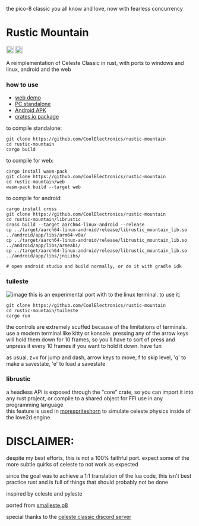 the pico-8 classic you all know and love, now with fearless concurrency

Rustic Mountain
===============
[<img alt="github" src="https://img.shields.io/badge/github-coolelectronics/rustic-mountain?style=for-the-badge&labelColor=555555&logo=github" height="20">](https://github.com/CoolElectronics/rustic-mountain)
[<img alt="crates.io" src="https://img.shields.io/crates/v/rustic-mountain-core.svg?style=for-the-badge&color=fc8d62&logo=rust" height="20">](https://crates.io/crates/rustic-mountain-core)

A reimplementation of Celeste Classic in rust, with ports to windows and linux, android and the web
### how to use
- [web demo](https://coolelectronics.me/rustic-demo)
- [PC standalone](https://github.com/CoolElectronics/rustic-mountain/releases)
- [Android APK](https://github.com/CoolElectronics/rustic-mountain/releases)
- [crates.io package](https://crates.io/crates/rustic-mountain-core)

to compile standalone:
```
git clone https://github.com/CoolElectronics/rustic-mountain
cd rustic-mountain
cargo build
```

to compile for web:
```
cargo install wasm-pack
git clone https://github.com/CoolElectronics/rustic-mountain
cd rustic-mountain/web
wasm-pack build --target web
```
to compile for android:
```
cargo install cross
git clone https://github.com/CoolElectronics/rustic-mountain
cd rustic-mountain/librustic
cross build --target aarch64-linux-android --release
cp ../target/aarch64-linux-android/release/librustic_mountain_lib.so ../android/app/libs/arm64-v8a/
cp ../target/aarch64-linux-android/release/librustic_mountain_lib.so ../android/app/libs/armeabi/
cp ../target/aarch64-linux-android/release/librustic_mountain_lib.so ../android/app/libs/jniLibs/

# open android studio and build normally, or do it with gradle idk
```


### tuileste
![image](https://github.com/CoolElectronics/rustic-mountain/assets/58010778/ff23acd8-3b88-4642-abc5-71af126a3a77)
this is an experimental port with to the linux terminal. to use it:
```
git clone https://github.com/CoolElectronics/rustic-mountain
cd rustic-mountain/tuileste
cargo run
```
the controls are extremely scuffed because of the limitations of terminals. use a modern terminal like kitty or konsole. pressing any of the arrow keys will hold them down for 10 frames, so you'll have to sort of press and unpress it every 10 frames if you want to hold it down. have fun

as usual, z+x for jump and dash, arrow keys to move, f to skip level, 'q' to make a savestate, 'e' to load a savestate

### librustic
a headless API is exposed through the "core" crate, so you can import it into any rust project, or compile to a shared object for FFI use in any programming language<br>
this feature is used in [morespriteshorn](https://github.com/CoolElectronics/morespriteshorn) to simulate celeste physics inside of the love2d engine

# DISCLAIMER:

despite my best efforts, this is not a 100% faithful port. expect some of the more subtle quirks of celeste to not work as expected

since the goal was to achieve a 1:1 translation of the lua code, this isn't best practice rust and is full of things that should probably not be done

inspired by ccleste and pyleste

ported from [smalleste.p8](https://github.com/CelesteClassic/smalleste/blob/main/smalleste.p8)

special thanks to the [celeste classic discord server](https://discord.gg/9Dm3NCS)


